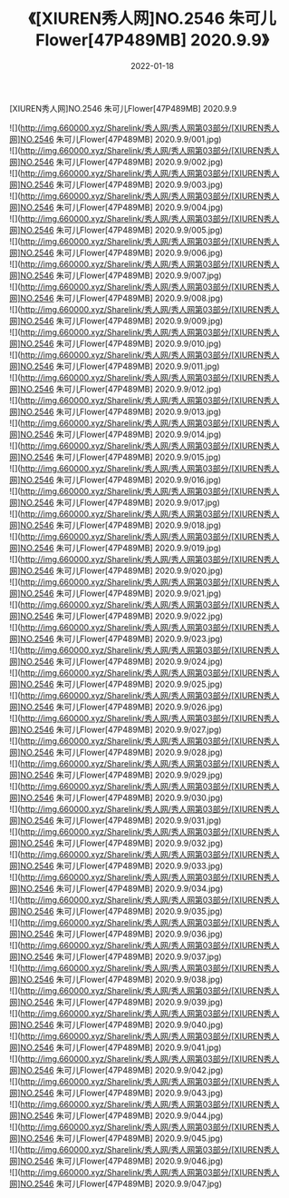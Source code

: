 ﻿---
layout: post
title:  《[XIUREN秀人网]NO.2546 朱可儿Flower[47P489MB] 2020.9.9》
date:   2022-01-18
img: http://img.660000.xyz/Sharelink/秀人网/秀人网第03部分/[XIUREN秀人网]NO.2546 朱可儿Flower[47P489MB] 2020.9.9/000.jpg
categories: [美女, 清纯, 唯美]
---

[XIUREN秀人网]NO.2546 朱可儿Flower[47P489MB] 2020.9.9

 ![](http://img.660000.xyz/Sharelink/秀人网/秀人网第03部分/[XIUREN秀人网]NO.2546 朱可儿Flower[47P489MB] 2020.9.9/001.jpg) <br>![](http://img.660000.xyz/Sharelink/秀人网/秀人网第03部分/[XIUREN秀人网]NO.2546 朱可儿Flower[47P489MB] 2020.9.9/002.jpg) <br>![](http://img.660000.xyz/Sharelink/秀人网/秀人网第03部分/[XIUREN秀人网]NO.2546 朱可儿Flower[47P489MB] 2020.9.9/003.jpg) <br>![](http://img.660000.xyz/Sharelink/秀人网/秀人网第03部分/[XIUREN秀人网]NO.2546 朱可儿Flower[47P489MB] 2020.9.9/004.jpg) <br>![](http://img.660000.xyz/Sharelink/秀人网/秀人网第03部分/[XIUREN秀人网]NO.2546 朱可儿Flower[47P489MB] 2020.9.9/005.jpg) <br>![](http://img.660000.xyz/Sharelink/秀人网/秀人网第03部分/[XIUREN秀人网]NO.2546 朱可儿Flower[47P489MB] 2020.9.9/006.jpg) <br>![](http://img.660000.xyz/Sharelink/秀人网/秀人网第03部分/[XIUREN秀人网]NO.2546 朱可儿Flower[47P489MB] 2020.9.9/007.jpg) <br>![](http://img.660000.xyz/Sharelink/秀人网/秀人网第03部分/[XIUREN秀人网]NO.2546 朱可儿Flower[47P489MB] 2020.9.9/008.jpg) <br>![](http://img.660000.xyz/Sharelink/秀人网/秀人网第03部分/[XIUREN秀人网]NO.2546 朱可儿Flower[47P489MB] 2020.9.9/009.jpg) <br>![](http://img.660000.xyz/Sharelink/秀人网/秀人网第03部分/[XIUREN秀人网]NO.2546 朱可儿Flower[47P489MB] 2020.9.9/010.jpg) <br>![](http://img.660000.xyz/Sharelink/秀人网/秀人网第03部分/[XIUREN秀人网]NO.2546 朱可儿Flower[47P489MB] 2020.9.9/011.jpg) <br>![](http://img.660000.xyz/Sharelink/秀人网/秀人网第03部分/[XIUREN秀人网]NO.2546 朱可儿Flower[47P489MB] 2020.9.9/012.jpg) <br>![](http://img.660000.xyz/Sharelink/秀人网/秀人网第03部分/[XIUREN秀人网]NO.2546 朱可儿Flower[47P489MB] 2020.9.9/013.jpg) <br>![](http://img.660000.xyz/Sharelink/秀人网/秀人网第03部分/[XIUREN秀人网]NO.2546 朱可儿Flower[47P489MB] 2020.9.9/014.jpg) <br>![](http://img.660000.xyz/Sharelink/秀人网/秀人网第03部分/[XIUREN秀人网]NO.2546 朱可儿Flower[47P489MB] 2020.9.9/015.jpg) <br>![](http://img.660000.xyz/Sharelink/秀人网/秀人网第03部分/[XIUREN秀人网]NO.2546 朱可儿Flower[47P489MB] 2020.9.9/016.jpg) <br>![](http://img.660000.xyz/Sharelink/秀人网/秀人网第03部分/[XIUREN秀人网]NO.2546 朱可儿Flower[47P489MB] 2020.9.9/017.jpg) <br>![](http://img.660000.xyz/Sharelink/秀人网/秀人网第03部分/[XIUREN秀人网]NO.2546 朱可儿Flower[47P489MB] 2020.9.9/018.jpg) <br>![](http://img.660000.xyz/Sharelink/秀人网/秀人网第03部分/[XIUREN秀人网]NO.2546 朱可儿Flower[47P489MB] 2020.9.9/019.jpg) <br>![](http://img.660000.xyz/Sharelink/秀人网/秀人网第03部分/[XIUREN秀人网]NO.2546 朱可儿Flower[47P489MB] 2020.9.9/020.jpg) <br>![](http://img.660000.xyz/Sharelink/秀人网/秀人网第03部分/[XIUREN秀人网]NO.2546 朱可儿Flower[47P489MB] 2020.9.9/021.jpg) <br>![](http://img.660000.xyz/Sharelink/秀人网/秀人网第03部分/[XIUREN秀人网]NO.2546 朱可儿Flower[47P489MB] 2020.9.9/022.jpg) <br>![](http://img.660000.xyz/Sharelink/秀人网/秀人网第03部分/[XIUREN秀人网]NO.2546 朱可儿Flower[47P489MB] 2020.9.9/023.jpg) <br>![](http://img.660000.xyz/Sharelink/秀人网/秀人网第03部分/[XIUREN秀人网]NO.2546 朱可儿Flower[47P489MB] 2020.9.9/024.jpg) <br>![](http://img.660000.xyz/Sharelink/秀人网/秀人网第03部分/[XIUREN秀人网]NO.2546 朱可儿Flower[47P489MB] 2020.9.9/025.jpg) <br>![](http://img.660000.xyz/Sharelink/秀人网/秀人网第03部分/[XIUREN秀人网]NO.2546 朱可儿Flower[47P489MB] 2020.9.9/026.jpg) <br>![](http://img.660000.xyz/Sharelink/秀人网/秀人网第03部分/[XIUREN秀人网]NO.2546 朱可儿Flower[47P489MB] 2020.9.9/027.jpg) <br>![](http://img.660000.xyz/Sharelink/秀人网/秀人网第03部分/[XIUREN秀人网]NO.2546 朱可儿Flower[47P489MB] 2020.9.9/028.jpg) <br>![](http://img.660000.xyz/Sharelink/秀人网/秀人网第03部分/[XIUREN秀人网]NO.2546 朱可儿Flower[47P489MB] 2020.9.9/029.jpg) <br>![](http://img.660000.xyz/Sharelink/秀人网/秀人网第03部分/[XIUREN秀人网]NO.2546 朱可儿Flower[47P489MB] 2020.9.9/030.jpg) <br>![](http://img.660000.xyz/Sharelink/秀人网/秀人网第03部分/[XIUREN秀人网]NO.2546 朱可儿Flower[47P489MB] 2020.9.9/031.jpg) <br>![](http://img.660000.xyz/Sharelink/秀人网/秀人网第03部分/[XIUREN秀人网]NO.2546 朱可儿Flower[47P489MB] 2020.9.9/032.jpg) <br>![](http://img.660000.xyz/Sharelink/秀人网/秀人网第03部分/[XIUREN秀人网]NO.2546 朱可儿Flower[47P489MB] 2020.9.9/033.jpg) <br>![](http://img.660000.xyz/Sharelink/秀人网/秀人网第03部分/[XIUREN秀人网]NO.2546 朱可儿Flower[47P489MB] 2020.9.9/034.jpg) <br>![](http://img.660000.xyz/Sharelink/秀人网/秀人网第03部分/[XIUREN秀人网]NO.2546 朱可儿Flower[47P489MB] 2020.9.9/035.jpg) <br>![](http://img.660000.xyz/Sharelink/秀人网/秀人网第03部分/[XIUREN秀人网]NO.2546 朱可儿Flower[47P489MB] 2020.9.9/036.jpg) <br>![](http://img.660000.xyz/Sharelink/秀人网/秀人网第03部分/[XIUREN秀人网]NO.2546 朱可儿Flower[47P489MB] 2020.9.9/037.jpg) <br>![](http://img.660000.xyz/Sharelink/秀人网/秀人网第03部分/[XIUREN秀人网]NO.2546 朱可儿Flower[47P489MB] 2020.9.9/038.jpg) <br>![](http://img.660000.xyz/Sharelink/秀人网/秀人网第03部分/[XIUREN秀人网]NO.2546 朱可儿Flower[47P489MB] 2020.9.9/039.jpg) <br>![](http://img.660000.xyz/Sharelink/秀人网/秀人网第03部分/[XIUREN秀人网]NO.2546 朱可儿Flower[47P489MB] 2020.9.9/040.jpg) <br>![](http://img.660000.xyz/Sharelink/秀人网/秀人网第03部分/[XIUREN秀人网]NO.2546 朱可儿Flower[47P489MB] 2020.9.9/041.jpg) <br>![](http://img.660000.xyz/Sharelink/秀人网/秀人网第03部分/[XIUREN秀人网]NO.2546 朱可儿Flower[47P489MB] 2020.9.9/042.jpg) <br>![](http://img.660000.xyz/Sharelink/秀人网/秀人网第03部分/[XIUREN秀人网]NO.2546 朱可儿Flower[47P489MB] 2020.9.9/043.jpg) <br>![](http://img.660000.xyz/Sharelink/秀人网/秀人网第03部分/[XIUREN秀人网]NO.2546 朱可儿Flower[47P489MB] 2020.9.9/044.jpg) <br>![](http://img.660000.xyz/Sharelink/秀人网/秀人网第03部分/[XIUREN秀人网]NO.2546 朱可儿Flower[47P489MB] 2020.9.9/045.jpg) <br>![](http://img.660000.xyz/Sharelink/秀人网/秀人网第03部分/[XIUREN秀人网]NO.2546 朱可儿Flower[47P489MB] 2020.9.9/046.jpg) <br>![](http://img.660000.xyz/Sharelink/秀人网/秀人网第03部分/[XIUREN秀人网]NO.2546 朱可儿Flower[47P489MB] 2020.9.9/047.jpg) <br>